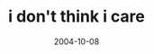 ---
layout: base.njk
title : 'i don&#39;t think i care' 
view_title : 'i don&#39;t think i care' 
year : '2004' 
date : '2004-10-08' 
img_file : '/drawing/idontthinkicare.png' 
html_file : 'idontthinkicare' 
next_html : 'yeahiheardaboutit.html' 
year_order : '211' 
permalink : "title/{{html_file}}.html"
---